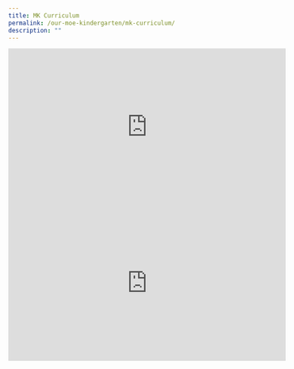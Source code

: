 ```yaml
---
title: MK Curriculum
permalink: /our-moe-kindergarten/mk-curriculum/
description: ""
---
```

<iframe width="560" height="315" src="https://www.youtube.com/embed/e1OsfXFSoyE" title="A Day in MOE Kindergarten @ Punggol Green" frameborder="0" allow="accelerometer; autoplay; clipboard-write; encrypted-media; gyroscope; picture-in-picture" allowfullscreen></iframe><br>

<iframe width="560" height="315" src="https://www.youtube.com/embed/evcbAkcEl20" title="Why we love MOE Kindergarten @ Punggol Green" frameborder="0" allow="accelerometer; autoplay; clipboard-write; encrypted-media; gyroscope; picture-in-picture" allowfullscreen></iframe>